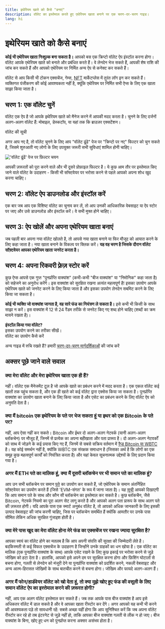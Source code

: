 ```yaml
---
title: इथेरियम खाते को कैसे "बनाएं"
description: वॉलेट का इस्तेमाल करते हुए एथेरियम खाता बनाने पर एक चरण-दर-चरण गाइड।
lang: hi
---
```


# इथेरियम खाते को कैसे बनाएं

**कोई भी एथेरियम खाता निःशुल्क बना सकता है।** आपको बस एक क्रिप्टो वॉलेट ऐप इंस्टॉल करना होगा। वॉलेट आपके एथेरियम खाते को बनाते और प्रबंधित करते हैं। वे लेनदेन भेज सकते हैं, आपकी शेष राशि की जांच कर सकते हैं और आपको एथेरियम पर निर्मित अन्य ऐप से कनेक्ट कर सकते हैं।

वॉलेट से आप किसी भी टोकन एक्सचेंज, गेम्स, [NFT](/glossary/#nft) मार्केटप्लेस में तुरंत लॉग इन कर सकते हैं। व्यक्तिगत पंजीकरण की कोई आवश्यकता नहीं है, क्यूंकि एथेरियम पर निर्मित सभी ऐप्स के लिए एक खाता साझा किया जाता है।

## चरण 1: एक वॉलेट चुनें

वॉलेट एक ऐप है जो आपके इथेरियम खाते को मैनेज करने में आपकी मदद करता है। चुनने के लिए दर्जनों अलग-अलग वॉलेट हैं: मोबाइल, डेस्कटॉप, या यहां तक कि ब्राउज़र एक्सटेंशन।


<ButtonLink href="/wallets/find-wallet/">
  वॉलेट की सूची
</ButtonLink>

अगर आप नए है, तो वॉलेट चुनने के लिए आप "वॉलेट ढूंढे" पेज पर "क्रिप्टो पर नए" फिल्टर को चुन सकते है, जिसमे शुरुआती नए लोगो के लिए उपयुक्त जरूरी सभी सुविधाएं शामिल होनी चाहिए।

!['वॉलेट ढूंढें' पेज पर फ़िल्टर चयन](./wallet-box.png)

आपकी ज़रूरतों को पूरा करने वाले और भी दूसरे प्रोफ़ाइल फिल्टर है। ये कुछ आम तौर पर इस्तेमाल किए जाने वाले वॉलेट के उदाहरण - किसी भी सॉफ्टवेयर पर भरोसा करने से पहले आपको अपना शोध खुद करना चाहिए।

## चरण 2: वॉलेट ऐप डाउनलोड और इंस्टॉल करें

एक बार जब आप एक विशिष्ट वॉलेट का चुनाव कर लें, तो आप उनकी आधिकारिक वेबसाइट या ऐप स्टोर पर जाए और उसे डाउनलोड और इंस्टॉल करें। वे सभी मुफ्त होने चाहिए।

## चरण 3: ऐप खोलें और अपना एथेरियम खाता बनाएं

जब पहली बार अपना नया वॉलेट खोलते है, तो आपसे नया खाता बनाने या फिर मौजूद को आयात करने के लिए कहा जाता है। नया खाता बनाने के विकल्प पर क्लिक करें। **यह वह चरण है जिसके दौरान वॉलेट सॉफ़्टवेयर आपका एथेरियम खाता जनरेट करता है।**

## चरण 4: अपना रिकवरी फ़्रेज़ स्टोर करें

कुछ ऐप्स आपसे एक गुप्त "पुनर्प्राप्ति वाक्यांश" (कभी-कभी "बीज वाक्यांश" या "निमोनिक" कहा जाता है) को सहेजने का अनुरोध करेंगे। इस वाक्यांश को सुरक्षित रखना अत्यंत महत्वपूर्ण है! इसका उपयोग आपके एथेरियम खाते को जनरेट करने के लिए किया जाता है और इसका उपयोग लेनदेन सबमिट करने के लिए किया जा सकता है।

**कोई भी व्यक्ति जो वाक्यांश जानता है, वह सारे फंड का नियंत्रण ले सकता है।** इसे कभी भी किसी के साथ साझा न करें। इस वाक्यांश में 12 से 24 रैंडम तरीके से जनरेट किए गए शब्द होने चाहिए (शब्दों का क्रम मायने रखता है)।

<div>
<Alert variant="update">
<Emoji text=":eyes:" className="text-4xl"/>
<AlertContent className="flex-row justify-between items-center">
  <div><b>इंस्टॉल किया गया वॉलेट?</b><br/>इसका उपयोग करने का तरीका सीखें।</div>
  <ButtonLink href="/guides/how-to-use-a-wallet">
    वॉलेट का उपयोग कैसे करें
  </ButtonLink>
</AlertContent>
</Alert>
</div>

अन्य गाइड में रुचि रखते हैं? हमारी [चरण-दर-चरण मार्गदर्शिकाओं](/guides/) की जांच करें

## अक्सर पूछे जाने वाले सवाल

### क्या मेरा वॉलेट और मेरा इथेरियम खाता एक ही हैं?

नहीं। वॉलेट एक मैनेजमेंट टूल है जो आपके खाते का प्रबंधन करने में मदद करता है। एक एकल वॉलेट कई खातों तक पहुंच सकता है, और एक ही खाते को कई वॉलेट द्वारा एक्सेस किया जा सकता है। पुनर्प्राप्ति वाक्यांश का उपयोग खाता बनाने के लिए किया जाता है और एसेट का प्रबंधन करने के लिए वॉलेट ऐप को अनुमति देता है।

### क्या मैं bitcoin एक इथेरियम के पते पर भेज सकता हूं या इथर को एक Bitcoin के पते पर?

नहीं, आप ऐसा नहीं कर सकते। Bitcoin और ईथर दो अलग-अलग नेटवर्क (यानी अलग-अलग ब्लॉकचेन) पर मौजूद हैं, जिनमें से प्रत्येक का अपना बहीखाता और पता प्रारूप है। दो अलग-अलग नेटवर्कों को साथ में जोड़ने के कई प्रयास किए गए हैं, जिनमें से सबसे सक्रिय वर्तमान में [रैप्ड Bitcoin या WBTC ](https://www.bitcoin.com/get-started/what-is-wbtc/) है। यह कोई समर्थन नहीं है, क्योंकि WBTC एक संरक्षक समाधान है (जिसका अर्थ है कि लोगों का एक समूह कुछ महत्वपूर्ण कार्यों को नियंत्रित करता है) और यहां केवल सूचनात्मक उद्देश्यों के लिए प्रदान किया गया है।

### अगर मैं ETH पते का मालिक हूं, क्या मैं दूसरी ब्लॉकचेन पर भी समान पते का मालिक हूं?

आप उन सभी ब्लॉकचेन पर समान [पते](/glossary/#address) का उपयोग कर सकते हैं, जो एथेरियम के समान अंतर्निहित सॉफ़्टवेयर का उपयोग करते हैं (जिसे 'EVM-संगत' के रूप में जाना जाता है)। यह [सूची](https://chainlist.org/) आपको दिखाएगी कि आप समान पते के साथ और कौन सी ब्लॉकचेन का इस्तेमाल कर सकते है। कुछ ब्लॉकचैन, जैसे Bitcoin, नेटवर्क नियमो का पूरा अलग सेट लागू करते है और आपको अलग पता प्रारूप के साथ अलग पते की ज़रूरत होगी। यदि आपके पास एक स्मार्ट अनुबंध वॉलेट है, तो आपको अधिक जानकारी के लिए इसकी उत्पाद वेबसाइट की जांच करनी चाहिए, जिस पर ब्लॉकचेन समर्थित हैं क्योंकि आमतौर पर उनके पास सीमित लेकिन अधिक सुरक्षित गुंजाइश होती है।

### क्या मेरे पास खुद का मेरा वॉलेट होना मेरे फंड का एक्सचेंज पर रखना ज्यादा सुरक्षित है?

आपका स्वयं का वॉलेट होने का मतलब है कि आप अपनी संपत्ति की सुरक्षा की जिम्मेदारी लेते है। बदकिस्मती से कई विफल एक्सचेंज के उदाहरण है जिन्होंने उनके ग्राहकों का धन खोया है। एक वॉलेट का मालिक (एक पुनर्प्राप्ति वाक्यांश के साथ) आपके एसेट रखने के लिए कुछ इकाई पर भरोसा करने से जुड़े जोखिम को हटा देता है। हालांकि, आपको इसे अपने दम पर सुरक्षित करना होगा और फ़िशिंग घोटालों से बचना होगा, गलती से लेनदेन को मंजूरी देने या पुनर्प्राप्ति वाक्यांश को प्रदर्शित करने, नकली वेबसाइट और अन्य आत्म-हिरासत जोखिमों के साथ बातचीत करने से बचना होगा। जोखिम और फायदे अलग-अलग हैं।

### अगर मैं फोन/हार्डवेयर वॉलेट को खो देता हूं, तो क्या मुझे खोए हुए फंड की वसूली के लिए समान वॉलेट ऐप का इस्तेमाल करने की ज़रूरत होगी?

नहीं, आप एक अलग वॉलेट इस्तेमाल कर सकते हैं। जब तक आपके पास बीज वाक्यांश है आप इसे अधिकतर वॉलेट में डाल सकते है और वे आपका खाता रीस्टोर कर देंगे। अगर आपको यह कभी भी करने की आवश्यकता पड़े तो सावधानी रहें: सबसे अच्छा यहीं होगा कि आप सुनिश्चित करें कि जब अपना वॉलेट रीस्टोर कर रहे हो तब इंटरनेट से जुड़े नहीं हो, ताकि आपका बीज वाक्यांश गलती से लीक न हो जाए। बीज वाक्यांश के बिना, खोए हुए धन को पुनर्प्राप्त करना अक्सर असंभव होता है।
